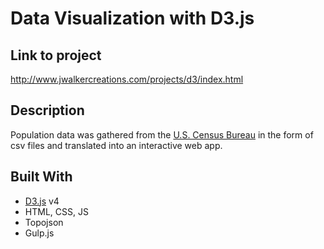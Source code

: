 # Data Visualization with D3.js

## Link to project

<http://www.jwalkercreations.com/projects/d3/index.html>

## Description

Population data was gathered from the [U.S. Census Bureau](https://www.census.gov/developers/) in the form of csv files and translated into an interactive web app.

## Built With

* [D3.js][d3] v4
* HTML, CSS, JS
* Topojson
* Gulp.js

[d3]: https://d3js.org/